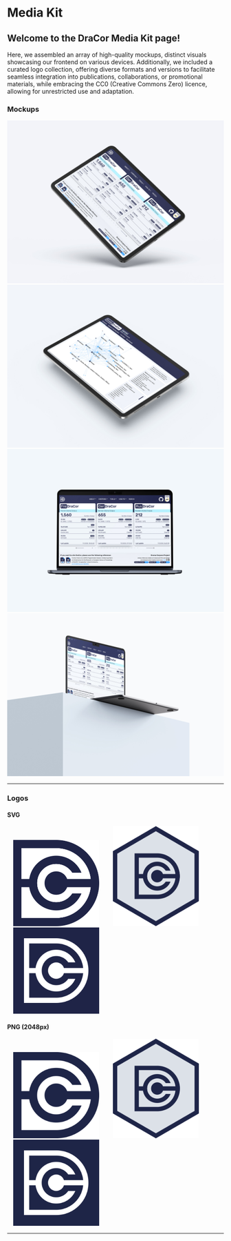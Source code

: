 # Media Kit

## Welcome to the DraCor Media Kit page!

Here, we assembled an array of high-quality mockups, distinct visuals showcasing our frontend on various devices. Additionally, we included a curated logo collection, offering diverse formats and versions to facilitate seamless integration into publications, collaborations, or promotional materials, while embracing the CC0 (Creative Commons Zero) licence, allowing for unrestricted use and adaptation.

### Mockups

![card Mockup iPad, front](../img/mockups/DraCor_iPad_Mockup_4.jpg)
![card Mockup iPad, Hamlet](../img/mockups/DraCor_iPad_Mockup_3.jpg)
![card Mockup Macbook, front](../img/mockups/DraCor_Macbook_Air_Mockup_1.jpg)
![card Mockup Macbook, side](../img/mockups/DraCor_Macbook_Air_Mockup_2.jpg)


---

### Logos

#### SVG

<a download style="margin:1em" href="../img/logos/dracor-blue.svg"><img src="../img/logos/dracor-blue.svg" width="200"></a>
<a download style="margin:1em" href="../img/logos/dracor-hexagon.svg"><img src="../img/logos/dracor-hexagon.svg" width="200"></a>
<a download style="margin:1em" href="../img/logos/dracor-square-blue.svg"><img src="../img/logos/dracor-square-blue.svg" width="200"></a>

#### PNG (2048px)

<a download style="margin:1em" href="../img/logos/dracor-blue.png"><img src="../img/logos/dracor-blue.png" width="200"></a>
<a download style="margin:1em" href="../img/logos/dracor-hexagon.png"><img src="../img/logos/dracor-hexagon.png" width="200"></a>
<a download style="margin:1em" href="../img/logos/dracor-square-blue.png"><img src="../img/logos/dracor-square-blue.png" width="200"></a>

---

